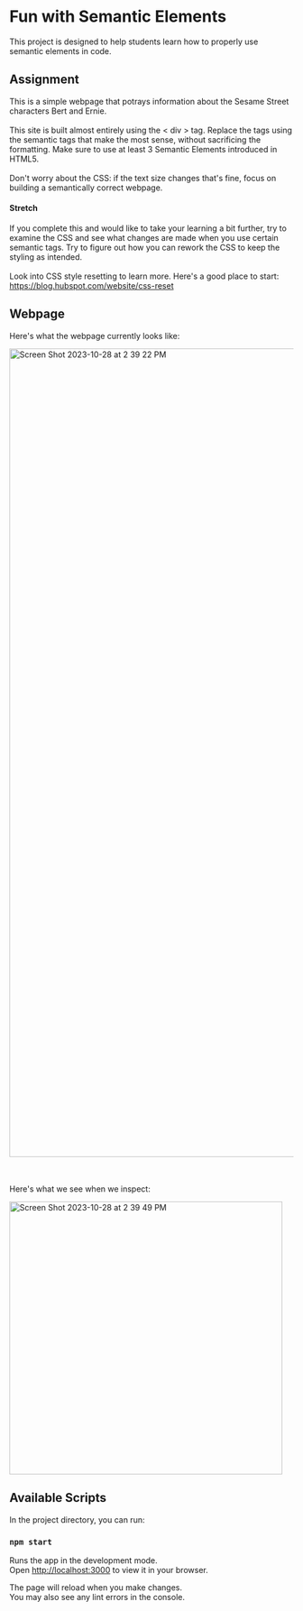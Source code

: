 # Fun with Semantic Elements

This project is designed to help students learn how to properly use semantic elements in code.

## Assignment

This is a simple webpage that potrays information about the Sesame Street characters Bert and Ernie. <br></br>
This site is built almost entirely using the < div > tag.
Replace the tags using the semantic tags that make the most sense, without sacrificing the formatting. Make sure to use at least 3 Semantic Elements introduced in HTML5. <br></br>
Don't worry about the CSS: if the text size changes that's fine, focus on building a semantically correct webpage.

#### Stretch

If you complete this and would like to take your learning a bit further, try to examine the CSS and see what changes are made when you use certain semantic tags. Try to figure out how you can rework the CSS to keep the styling as intended. <br></br>
Look into CSS style resetting to learn more. Here's a good place to start: https://blog.hubspot.com/website/css-reset

## Webpage

Here's what the webpage currently looks like:

<img width="1434" alt="Screen Shot 2023-10-28 at 2 39 22 PM" src="https://github.com/JacquelineJG/student-assignment/assets/65920700/724a611b-aa19-4bf3-a9bd-defe21691103">

<br></br>Here's what we see when we inspect:

<img width="484" alt="Screen Shot 2023-10-28 at 2 39 49 PM" src="https://github.com/JacquelineJG/student-assignment/assets/65920700/d8b9327f-e9a1-43bb-883f-9b16e8625ead">

## Available Scripts

In the project directory, you can run:

### `npm start`

Runs the app in the development mode.\
Open [http://localhost:3000](http://localhost:3000) to view it in your browser.

The page will reload when you make changes.\
You may also see any lint errors in the console.
